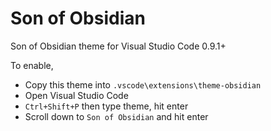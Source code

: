 # Son of Obsidian
Son of Obsidian theme for Visual Studio Code 0.9.1+

To enable,

- Copy this theme into `.vscode\extensions\theme-obsidian`
- Open Visual Studio Code
- `Ctrl+Shift+P` then type theme, hit enter
- Scroll down to `Son of Obsidian` and hit enter
